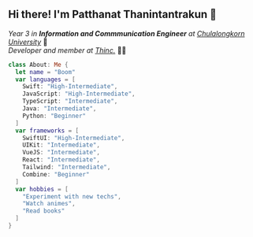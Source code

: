 ## Hi there! I'm Patthanat Thanintantrakun 👋  

*Year 3 in **Information and Commmunication Engineer** at [Chulalongkorn University](https://www.chula.ac.th/en/)* 🏫  
*Developer and member at [Thinc.](https://thinc.in.th)*  👨‍💻


```swift
class About: Me {
  let name = "Boom"
  var languages = [
    Swift: "High-Intermediate",
    JavaScript: "High-Intermediate",
    TypeScript: "Intermediate",
    Java: "Intermediate",
    Python: "Beginner"
  ]
  var frameworks = [
    SwiftUI: "High-Intermediate",
    UIKit: "Intermediate",
    VueJS: "Intermediate",
    React: "Intermediate",
    Tailwind: "Intermediate",
    Combine: "Beginner"
  ]
  var hobbies = [
    "Experiment with new techs",
    "Watch animes",
    "Read books"
  ]
}
```

<!--
**boompikachu/boompikachu** is a ✨ _special_ ✨ repository because its `README.md` (this file) appears on your GitHub profile.

Here are some ideas to get you started:

- 🔭 I’m currently working on ...
- 🌱 I’m currently learning ...
- 👯 I’m looking to collaborate on ...
- 🤔 I’m looking for help with ...
- 💬 Ask me about ...
- 📫 How to reach me: ...
- 😄 Pronouns: ...
- ⚡ Fun fact: ...
-->
